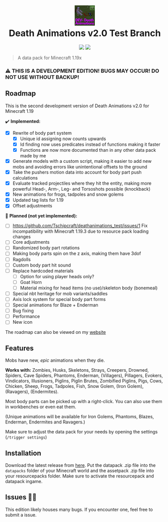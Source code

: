 <h1 align="center">
  <img src="/pack.png" width="64" height="64"><br/>
  Death Animations v2.0 Test Branch
</h1>
<p align="center">
  <a href="https://github.com/Tschipcraft/deathanimations_test/stargazers"><img src="https://img.shields.io/github/stars/Tschipcraft/deathanimations_test?style=for-the-badge&colorB=d100ff"></a>
  <a href="https://github.com/Tschipcraft/deathanimations_test/releases/latest"><img src="https://img.shields.io/github/downloads/Tschipcraft/deathanimations_test/total?logo=github&style=for-the-badge&colorB=d100ff"></a>
</p>

> A data pack for Minecraft 1.19x

### ⚠ THIS IS A DEVELOPMENT EDITION! BUGS MAY OCCUR! DO NOT USE WITHOUT BACKUP!

## Roadmap

This is the second development version of Death Animations v2.0 for Minecraft 1.19

✔️ **Implemented:**
- [x] Rewrite of body part system
  - [x] Unique id assigning now counts upwards
  - [x] Id finding now uses predicates instead of functions making it faster
  - [x] Functions are now more documented than in any other data pack made by me
- [x] Generate models with a custom script, making it easier to add new mobs and avoiding errors like unintentional offsets to the ground
- [x] Take the pushers motion data into account for body part push calculations
- [x] Evaluate tracked projectiles where they hit the entity, making more powerful Head-, Arm-, Leg- and Torsoshots possible (knockback)
- [x] New animations for frogs, tadpoles and snow golems
- [x] Updated tag lists for 1.19
- [x] Offset adjustments

📜 **Planned (not yet implemented):**
- [ ] https://github.com/Tschipcraft/deathanimations_test/issues/1 Fix incompatibility with Minecraft 1.19.3 due to resource pack loading changes
- [ ] Core adjustments
- [ ] Randomized body part rotations
- [ ] Making body parts spin on the z axis, making them have 3dof
- [ ] Ragdolls
- [ ] Custom body part hit sound
- [ ] Replace hardcoded materials
  - [ ] Option for using player heads only?
  - [ ] Goat Horn
  - [ ] Material mixing for head items (no use)/skeleton body (bonemeal)
- [ ] Special nbt heritage for mob variants/saddles
- [ ] Axis lock system for special body part forms
- [ ] Special animations for Blaze + Enderman
- [ ] Bug fixing
- [ ] Performance
- [ ] New icon

The roadmap can also be viewed on my [website](https://tschipcraft.ddns.net/en/deathanimations-experimental.html)


## Features

Mobs have new, _epic_ animations when they die.

**Works with:**
Zombies, Husks, Skeletons, Strays, Creepers, Drowned, Spiders, Cave Spiders, Phantoms, Enderman, (Villagers), Pillagers, Evokers, Vindicators, Illusioners, Piglins, Piglin Brutes, Zombified Piglins, Pigs, Cows, Chicken, Sheep, Frogs, Tadpoles, Fish, Snow Golem, (Iron Golem), (Ravagers), (Endermites).

Most body parts can be picked up with a right-click.
You can also use them in workbenches or even eat them.

(Unique animations will be available for Iron Golems, Phantoms, Blazes, Enderman, Endermites and Ravagers.)

Make sure to adjust the data pack for your needs by opening the settings (`/trigger settings`)


## Installation

Download the latest release from [here](https://github.com/Tschipcraft/deathanimations_test/releases/latest). Put the datapack .zip file into the `datapacks` folder of your Minecraft world and the assetpack .zip file into your resourcepacks folder. Make sure to activate the resourcepack and datapack ingame.


## Issues 🐱‍👤

This edition likely houses many bugs. If you encounter one, feel free to submit a issue.
